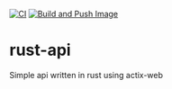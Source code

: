 [![CI](https://github.com/mansong1/rust-api/actions/workflows/ci.yml/badge.svg)](https://github.com/mansong1/rust-api/actions/workflows/ci.yml)
[![Build and Push Image](https://github.com/mansong1/rust-api/actions/workflows/docker.yml/badge.svg)](https://github.com/mansong1/rust-api/actions/workflows/docker.yml)
# rust-api

Simple api written in rust using actix-web
